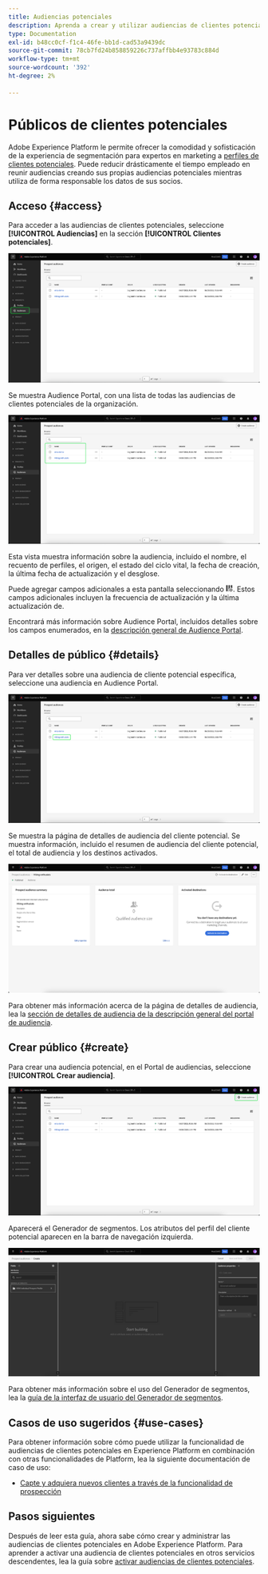 ```yaml
---
title: Audiencias potenciales
description: Aprenda a crear y utilizar audiencias de clientes potenciales para dirigirse a clientes desconocidos mediante información de terceros.
type: Documentation
exl-id: b48cc0cf-f1c4-46fe-bb1d-cad53a9439dc
source-git-commit: 78cb7fd24b858859226c737affbb4e93783c884d
workflow-type: tm+mt
source-wordcount: '392'
ht-degree: 2%

---
```


# Públicos de clientes potenciales

Adobe Experience Platform le permite ofrecer la comodidad y sofisticación de la experiencia de segmentación para expertos en marketing a [perfiles de clientes potenciales](../../profile/ui/prospect-profile.md). Puede reducir drásticamente el tiempo empleado en reunir audiencias creando sus propias audiencias potenciales mientras utiliza de forma responsable los datos de sus socios.

## Acceso {#access}

Para acceder a las audiencias de clientes potenciales, seleccione **[!UICONTROL Audiencias]** en la sección **[!UICONTROL Clientes potenciales]**.

![El botón [!UICONTROL Audiencias] está resaltado en la sección [!UICONTROL Posibles clientes].](../images/types/prospect/prospect-audiences.png)

Se muestra Audience Portal, con una lista de todas las audiencias de clientes potenciales de la organización.

![Se resaltan las audiencias de clientes potenciales que pertenecen a la organización.](../images/types/prospect/browse-audiences.png)

Esta vista muestra información sobre la audiencia, incluido el nombre, el recuento de perfiles, el origen, el estado del ciclo vital, la fecha de creación, la última fecha de actualización y el desglose.

Puede agregar campos adicionales a esta pantalla seleccionando ![el icono de atributo de filtro](/help/images/icons/column-settings.png). Estos campos adicionales incluyen la frecuencia de actualización y la última actualización de.

Encontrará más información sobre Audience Portal, incluidos detalles sobre los campos enumerados, en la [descripción general de Audience Portal](../ui/audience-portal.md#list).

## Detalles de público {#details}

Para ver detalles sobre una audiencia de cliente potencial específica, seleccione una audiencia en Audience Portal.

![Se resalta una audiencia de cliente potencial específica.](../images/types/prospect/select-specific-audience.png)

Se muestra la página de detalles de audiencia del cliente potencial. Se muestra información, incluido el resumen de audiencia del cliente potencial, el total de audiencia y los destinos activados.

![Se muestra la página de detalles de audiencia del cliente potencial.](../images/types/prospect/audience-details.png)

Para obtener más información acerca de la página de detalles de audiencia, lea la [sección de detalles de audiencia de la descripción general del portal de audiencia](../ui/audience-portal.md#audience-details).

## Crear público {#create}

Para crear una audiencia potencial, en el Portal de audiencias, seleccione **[!UICONTROL Crear audiencia]**.

![El botón [!UICONTROL Crear audiencia] está resaltado en la página de exploración de audiencias de clientes potenciales.](../images/types/prospect/select-create-audience.png)

Aparecerá el Generador de segmentos. Los atributos del perfil del cliente potencial aparecen en la barra de navegación izquierda.

![Se muestra el Generador de segmentos. Tenga en cuenta que los únicos atributos disponibles son para la clase Perfil de cliente potencial.](../images/types/prospect/segment-builder.png)

Para obtener más información sobre el uso del Generador de segmentos, lea la [guía de la interfaz de usuario del Generador de segmentos](../ui/segment-builder.md).

## Casos de uso sugeridos {#use-cases}

Para obtener información sobre cómo puede utilizar la funcionalidad de audiencias de clientes potenciales en Experience Platform en combinación con otras funcionalidades de Platform, lea la siguiente documentación de caso de uso:

- [Capte y adquiera nuevos clientes a través de la funcionalidad de prospección](../../rtcdp/partner-data/prospecting.md)

## Pasos siguientes

Después de leer esta guía, ahora sabe cómo crear y administrar las audiencias de clientes potenciales en Adobe Experience Platform. Para aprender a activar una audiencia de clientes potenciales en otros servicios descendentes, lea la guía sobre [activar audiencias de clientes potenciales](../../destinations/ui/activate-prospect-audiences.md).
